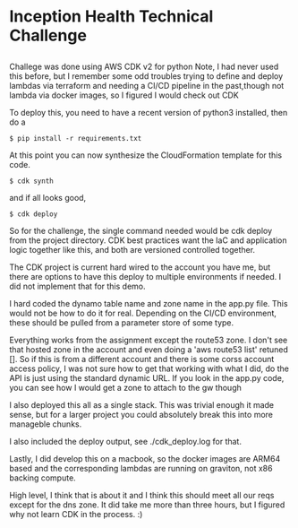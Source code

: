 # Inception Health Technical Challenge

##
Challege was done using AWS CDK v2 for python
Note, I had never used this before, but I remember some odd troubles trying to define and deploy lambdas via terraform and needing a CI/CD pipeline in the past,though not lambda via docker images, so I figured I would check out CDK

To deploy this, you need to have a recent version of python3 installed, then do a 
```
$ pip install -r requirements.txt
```

At this point you can now synthesize the CloudFormation template for this code.

```
$ cdk synth
```

and if all looks good, 

```
$ cdk deploy
```


So for the challenge, the single command needed would be cdk deploy from the project directory.  CDK best practices want the IaC and application logic together like this, and both are versioned controlled together.

The CDK project is current hard wired to the account you have me, but there are options to have this deploy to multiple environments if needed.  I did not implement that for this demo.

I hard coded the dynamo table name and zone name in the app.py file.  This would not be how to do it for real.  Depending on the CI/CD environment, these should be pulled from a parameter store of some type.

Everything works from the assignment except the route53 zone.  I don't see that hosted zone in the account and even doing a 'aws route53 list' retuned [].  So if this is from a different account and there is some corss account access policy, I was not sure how to get that working with what I did, do the API is just using the standard dynamic URL.  If you look in the app.py code, you can see how I would get a zone to attach to the gw though

I also deployed this all as a single stack.  This was trivial enough it made sense, but for a larger project you could absolutely break this into more manageble chunks.

I also included the deploy output, see ./cdk_deploy.log for that.

Lastly, I did develop this on a macbook, so the docker images are ARM64 based and the corresponding lambdas are running on graviton, not x86 backing compute.

High level, I think that is about it and I think this should meet all our reqs except for the dns zone.  It did take me more than three hours, but I figured why not learn CDK in the process.  :)

